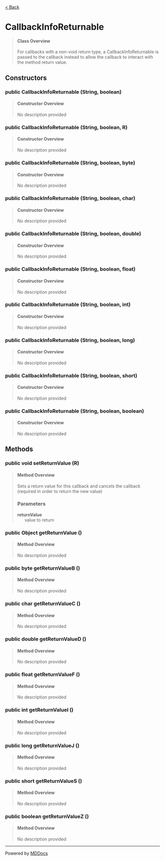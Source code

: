 [< Back](../README.md)
# CallbackInfoReturnable #
>#### Class Overview ####
>For callbacks with a non-void return type, a CallbackInfoReturnable is passed
 to the callback instead to allow the callback to interact with the method
 return value.
## Constructors ##
### public CallbackInfoReturnable (String, boolean) ###
>#### Constructor Overview ####
>No description provided
>
### public CallbackInfoReturnable (String, boolean, R) ###
>#### Constructor Overview ####
>No description provided
>
### public CallbackInfoReturnable (String, boolean, byte) ###
>#### Constructor Overview ####
>No description provided
>
### public CallbackInfoReturnable (String, boolean, char) ###
>#### Constructor Overview ####
>No description provided
>
### public CallbackInfoReturnable (String, boolean, double) ###
>#### Constructor Overview ####
>No description provided
>
### public CallbackInfoReturnable (String, boolean, float) ###
>#### Constructor Overview ####
>No description provided
>
### public CallbackInfoReturnable (String, boolean, int) ###
>#### Constructor Overview ####
>No description provided
>
### public CallbackInfoReturnable (String, boolean, long) ###
>#### Constructor Overview ####
>No description provided
>
### public CallbackInfoReturnable (String, boolean, short) ###
>#### Constructor Overview ####
>No description provided
>
### public CallbackInfoReturnable (String, boolean, boolean) ###
>#### Constructor Overview ####
>No description provided
>
## Methods ##
### public void setReturnValue (R) ###
>#### Method Overview ####
>Sets a return value for this callback and cancels the callback (required
 in order to return the new value)
>
>### Parameters ###
>**returnValue**<br />
>&nbsp;&nbsp;&nbsp;&nbsp;&nbsp;&nbsp;value to return
>
### public Object getReturnValue () ###
>#### Method Overview ####
>No description provided
>
### public byte getReturnValueB () ###
>#### Method Overview ####
>No description provided
>
### public char getReturnValueC () ###
>#### Method Overview ####
>No description provided
>
### public double getReturnValueD () ###
>#### Method Overview ####
>No description provided
>
### public float getReturnValueF () ###
>#### Method Overview ####
>No description provided
>
### public int getReturnValueI () ###
>#### Method Overview ####
>No description provided
>
### public long getReturnValueJ () ###
>#### Method Overview ####
>No description provided
>
### public short getReturnValueS () ###
>#### Method Overview ####
>No description provided
>
### public boolean getReturnValueZ () ###
>#### Method Overview ####
>No description provided
>

---
Powered by [MDDocs](https://github.com/VRCube/MDDocs)